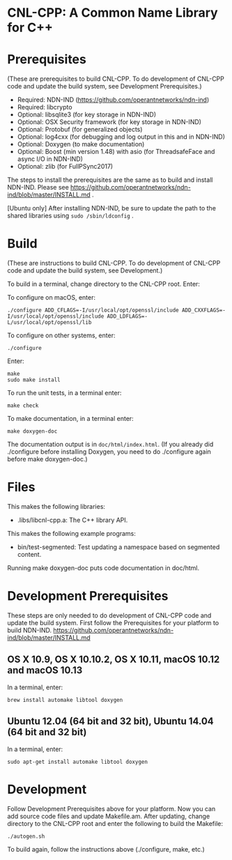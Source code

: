 CNL-CPP: A Common Name Library for C++
======================================

Prerequisites
=============
(These are prerequisites to build CNL-CPP.  To do development of CNL-CPP code
and update the build system, see Development Prerequisites.)

* Required: NDN-IND (https://github.com/operantnetworks/ndn-ind)
* Required: libcrypto
* Optional: libsqlite3 (for key storage in NDN-IND)
* Optional: OSX Security framework (for key storage in NDN-IND)
* Optional: Protobuf (for generalized objects)
* Optional: log4cxx (for debugging and log output in this and in NDN-IND)
* Optional: Doxygen (to make documentation)
* Optional: Boost (min version 1.48) with asio (for ThreadsafeFace and async I/O in NDN-IND)
* Optional: zlib (for FullPSync2017)

The steps to install the prerequisites are the same as to build and install NDN-IND.
Please see https://github.com/operantnetworks/ndn-ind/blob/master/INSTALL.md .

[Ubuntu only] After installing NDN-IND, be sure to update the path to the
shared libraries using `sudo /sbin/ldconfig` .

Build
=====
(These are instructions to build CNL-CPP. To do development of CNL-CPP code and update the build system, see Development.)

To build in a terminal, change directory to the CNL-CPP root. Enter:

To configure on macOS, enter:

    ./configure ADD_CFLAGS=-I/usr/local/opt/openssl/include ADD_CXXFLAGS=-I/usr/local/opt/openssl/include ADD_LDFLAGS=-L/usr/local/opt/openssl/lib

To configure on other systems, enter:

    ./configure

Enter:

    make
    sudo make install

To run the unit tests, in a terminal enter:

    make check

To make documentation, in a terminal enter:

    make doxygen-doc

The documentation output is in `doc/html/index.html`. (If you already did ./configure
before installing Doxygen, you need to do ./configure again before make doxygen-doc.)

Files
=====
This makes the following libraries:

* .libs/libcnl-cpp.a: The C++ library API.

This makes the following example programs:

* bin/test-segmented: Test updating a namespace based on segmented content.

Running make doxygen-doc puts code documentation in doc/html.

Development Prerequisites
=========================
These steps are only needed to do development of CNL-CPP code and update the build system.
First follow the Prerequisites for your platform to build NDN-IND.
https://github.com/operantnetworks/ndn-ind/blob/master/INSTALL.md

## OS X 10.9, OS X 10.10.2, OS X 10.11, macOS 10.12 and macOS 10.13
In a terminal, enter:

    brew install automake libtool doxygen

## Ubuntu 12.04 (64 bit and 32 bit), Ubuntu 14.04 (64 bit and 32 bit)
In a terminal, enter:

    sudo apt-get install automake libtool doxygen

Development
===========
Follow Development Prerequisites above for your platform.
Now you can add source code files and update Makefile.am.
After updating, change directory to the CNL-CPP root and enter the following to build the Makefile:

    ./autogen.sh

To build again, follow the instructions above (./configure, make, etc.)
